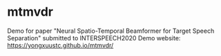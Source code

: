 # mtmvdr
Demo for paper "Neural Spatio-Temporal Beamformer for Target Speech Separation" submitted to INTERSPEECH2020
Demo website: https://yongxuustc.github.io/mtmvdr/
